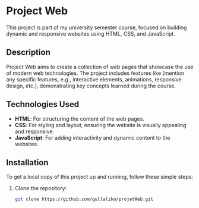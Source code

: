 # Project Web

This project is part of my university semester course, focused on building dynamic and responsive websites using HTML, CSS, and JavaScript.

## Description

Project Web aims to create a collection of web pages that showcase the use of modern web technologies. The project includes features like [mention any specific features, e.g., interactive elements, animations, responsive design, etc.], demonstrating key concepts learned during the course.

## Technologies Used

- **HTML**: For structuring the content of the web pages.
- **CSS**: For styling and layout, ensuring the website is visually appealing and responsive.
- **JavaScript**: For adding interactivity and dynamic content to the websites.

## Installation

To get a local copy of this project up and running, follow these simple steps:

1. Clone the repository:
   ```bash
   git clone https://github.com/gullaliko/projetWeb.git

